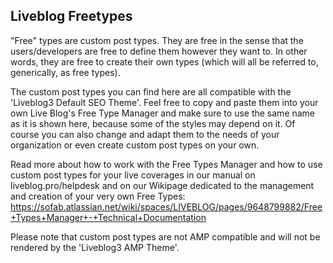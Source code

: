 ## Liveblog Freetypes
"Free" types are custom post types. They are free in the sense that the users/developers are free to define them however they want to. In other words, they are free to create their own types (which will all be referred to, generically, as free types).

The custom post types you can find here are all compatible with the 'Liveblog3 Default SEO Theme'. Feel free to copy and paste them into your own Live Blog's Free Type Manager and make sure to use the same name as it is shown here, because some of the styles may depend on it. Of course you can also change and adapt them to the needs of your organization or even create custom post types on your own. 

Read more about how to work with the Free Types Manager and how to use custom post types for your live coverages in our manual on liveblog.pro/helpdesk and on our Wikipage dedicated to the management and creation of your very own Free Types: https://sofab.atlassian.net/wiki/spaces/LIVEBLOG/pages/9648799882/Free+Types+Manager+-+Technical+Documentation

Please note that custom post types are not AMP compatible and will not be rendered by the 'Liveblog3 AMP Theme'. 
